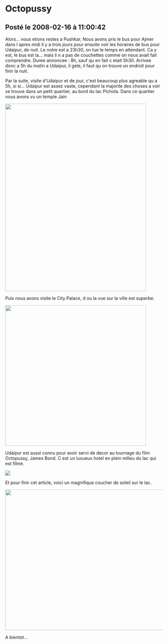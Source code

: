 # Octopussy
## Posté le 2008-02-16 à 11:00:42

<p>Alors... nous etions restes a Pushkar, Nous avons pris le bus pour Ajmer dans l apres midi il y a trois jours pour ensuite voir les horaires de bus pour Udaipur, de nuit. Le notre est a 23h30, on tue le temps en attendant. Ca y est, le bus est la... mais il n a pas de couchettes comme on nous avait fait comprendre. Duree annoncee : 8h, sauf qu en fait c etait 5h30. Arrivee donc a 5h du matin a Udaipur, il gele, il faut qu on trouve un endroit pour finir la nuit.

Par la suite, visite d'Udaipur et de jour, c'est beaucoup plus agreable qu a 5h, si si... Udaipur est assez vaste, cependant la majorite des choses a voir se trouve dans un petit quartier, au bord du lac Pichola. Dans ce quartier nous avons vu un temple Jain


<img src="http://dud.didoum.free.fr/upload/min/jain.jpg" alt="" width="450" height="600" />

Puis nous avons visite le City Palace, d ou la vue sur la ville est superbe.


<img src="http://dud.didoum.free.fr/upload/min/zoomville.jpg" height="450" />

Udaipur est aussi connu pour avoir servi de decor au tournage du film Octopussy, James Bond. C est un luxueux hotel en plein milieu du lac qui est filme.&nbsp;


<img src="http://dud.didoum.free.fr/upload/min/octopussy.jpg" />

Et pour finir cet article, voici un magnifique coucher de soleil sur le lac.


<img src="http://dud.didoum.free.fr/upload/min/soleil.jpg" alt="" width="600" height="450" />

A bientot...</p>
